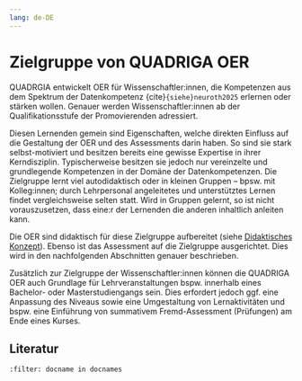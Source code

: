 ```yaml
---
lang: de-DE
---
```


# Zielgruppe von QUADRIGA OER
QUADRGIA entwickelt OER für Wissenschaftler:innen, die Kompetenzen aus dem Spektrum der Datenkompetenz {cite}`{siehe}neuroth2025` erlernen oder stärken wollen. Genauer werden Wissenschaftler:innen ab der Qualifikationsstufe der Promovierenden adressiert.

Diesen Lernenden gemein sind Eigenschaften, welche direkten Einfluss auf die Gestaltung der OER und des Assessments darin haben. So sind sie stark selbst-motiviert und besitzen bereits eine gewisse Expertise in ihrer Kerndisziplin. Typischerweise besitzen sie jedoch nur vereinzelte und grundlegende Kompetenzen in der Domäne der Datenkompetenzen. Die Zielgruppe lernt viel autodidaktisch oder in kleinen Gruppen – bpsw. mit Kolleg:innen; durch Lehrpersonal angeleitetes und unterstütztes Lernen findet vergleichsweise selten statt. Wird in Gruppen gelernt, so ist nicht vorauszusetzen, dass eine:r der Lernenden die anderen inhaltlich anleiten kann.

Die OER sind didaktisch für diese Zielgruppe aufbereitet (siehe [Didaktisches Konzept](../struktur_didaktisches_konzept/didaktisches_konzept.md)). Ebenso ist das Assessment auf die Zielgruppe ausgerichtet. Dies wird in den nachfolgenden Abschnitten genauer beschrieben.

Zusätzlich zur Zielgruppe der Wissenschaftler:innen können die QUADRIGA OER auch Grundlage für Lehrveranstaltungen bspw. innerhalb eines Bachelor- oder Masterstudiengangs sein. Dies erfordert jedoch ggf. eine Anpassung des Niveaus sowie eine Umgestaltung von Lernaktivitäten und bspw. eine Einführung von summativem Fremd-Assessment (Prüfungen) am Ende eines Kurses.

## Literatur
```{bibliography}
:filter: docname in docnames
```